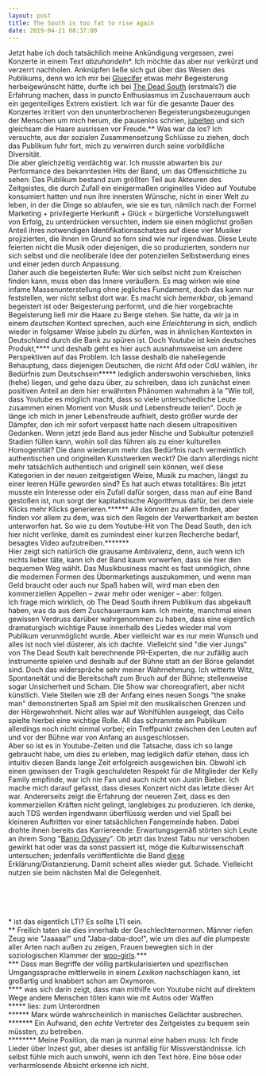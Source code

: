 ```yaml
---
layout: post
title: The South is too fat to rise again
date: 2019-04-21 08:37:00
---
```


Jetzt habe ich doch tatsächlich meine Ankündigung vergessen, zwei Konzerte in einem Text *abzuhandeln*\*. Ich möchte das aber nur verkürzt und verzerrt nachholen. Anknüpfen ließe sich gut über das Wesen des Publikums, denn wo ich mir bei [Gluecifer](https://grillmoebel.github.io/2019/04/20/ninetysixth-post/ ) etwas mehr Begeisterung herbeigewünscht hätte, durfte ich bei [The Dead South](https://de.wikipedia.org/wiki/Mumford_%26_Sons ) (erstmals?) die Erfahrung machen, dass in puncto Enthusiasmus im Zuschauerraum auch ein gegenteiliges Extrem existiert. Ich war für die gesamte Dauer des Konzertes irritiert von den ununterbrochenen Begeisterungsbezeugungen der Menschen um mich herum, die pausenlos schrien, [jubelten](https://grillmoebel.github.io/2019/03/07/eightyninth-post/ ) und sich gleichsam die Haare ausrissen vor Freude.\*\* Was war da los? Ich versuchte, aus der sozialen Zusammensetzung Schlüsse zu ziehen, doch das Publikum fuhr fort, mich zu verwirren durch seine vorbildliche Diversität.<br>
Die aber gleichzeitig verdächtig war. Ich musste abwarten bis zur Performance des bekanntesten Hits der Band, um das Offensichtliche zu sehen: Das Publikum bestand zum größten Teil aus Akteuren des Zeitgeistes, die durch Zufall ein einigermaßen originelles Video auf Youtube konsumiert hatten und nun ihre innersten Wünsche, nicht in einer Welt zu leben, in der die Dinge so ablaufen, wie sie es tun, nämlich nach der Formel Marketing + privilegierte Herkunft + Glück = bürgerliche Vorstellungswelt von Erfolg, zu unterdrücken versuchten, indem sie einen möglichst großen Anteil ihres notwendigen Identifikationsschatzes auf diese vier Musiker projizierten, die ihnen im Grund so fern sind wie nur irgendwas. Diese Leute feierten nicht die Musik oder diejenigen, die so produzierten, sondern nur sich selbst und die neoliberale Idee der potenziellen Selbstwerdung eines und einer jeden durch Anpassung. <br>Daher auch die begeisterten Rufe: Wer sich selbst nicht zum Kreischen finden kann, muss eben das Innere veräußern. Es mag wirken wie eine infame Massenunterstellung ohne jegliches Fundament, doch das kann nur feststellen, wer nicht selbst dort war. Es macht sich *bemerkbar*, ob jemand begeistert ist oder Beigesterung performt, und die hier vorgebrachte Begeisterung ließ mir die Haare zu Berge stehen. Sie hatte, da wir ja in einem *deutschen* Kontext sprechen, auch eine *Erleichterung* in sich, endlich wieder in folgsamer Weise jubeln zu dürfen, was in ähnlichen Kontexten in Deutschland durch die Bank zu spüren ist. Doch Youtube ist kein deutsches Produkt,\*\*\*\* und deshalb geht es hier auch ausnahmsweise um andere Perspektiven auf das Problem. Ich lasse deshalb die naheliegende Behauptung, dass diejenigen Deutschen, die nicht Afd oder CdU wählen, ihr Bedürfnis zum Deutschsein\*\*\*\*\* lediglich anderswohin verschieben, links (hehe) liegen, und gehe dazu über, zu schreiben, dass ich zunächst einen positiven Anteil an dem hier erwähnten Phänomen wahrnahm à la "Wie toll, dass Youtube es möglich macht, dass so viele unterschiedliche Leute zusammen einen Moment von Musik und Lebensfreude teilen". Doch je länge ich mich in jener Lebensfreude aufhielt, desto größer wurde der Dämpfer, den ich mir sofort verpasst hatte nach diesem ultrapositiven Gedanken. Wenn jetzt jede Band aus jeder Nische und Subkultur potenziell Stadien füllen kann, wohin soll das führen als zu einer kulturellen Homogenität? Die dann wiederum mehr das Bedürfnis nach vermeintlich authentischen und originellen Kunstwerken weckt? Die dann allerdings nicht mehr tatsächlich authentisch und originell sein können, weil diese Kategorien in der neuen zeitgeistigen Weise, Musik zu machen, längst zu einer leeren Hülle geworden sind? Es hat auch etwas totalitäres: Bis jetzt musste ein Interesse oder ein Zufall dafür sorgen, dass man auf eine Band gestoßen ist, nun sorgt der kapitalistische Algorithmus dafür, bei dem viele Klicks mehr Klicks generieren.\*\*\*\*\*\* Alle können zu allem finden, aber finden vor allem zu dem, was sich den Regeln der Verwertbarkeit am besten unterworfen hat. So wie zu dem Youtube-Hit von The Dead South, den ich hier nicht verlinke, damit es zumindest einer kurzen Recherche bedarf, besagtes Video aufzutreiben.\*\*\*\*\*\*\*<br>
Hier zeigt sich natürlich die grausame Ambivalenz, denn, auch wenn ich nichts lieber täte, kann ich der Band kaum vorwerfen, dass sie hier den bequemen Weg wählt. Das Musikbusiness macht es fast unmöglich, ohne die modernen Formen des Übermarketings auszukommen, und wenn man Geld braucht oder auch nur Spaß haben will, wird man eben den kommerziellen Appellen – zwar mehr oder weniger – aber: folgen. <br>
Ich frage mich wirklich, ob The Dead South ihrem Publikum das abgekauft haben, was da aus dem Zuschauerraum kam. Ich meinte, manchmal einen gewissen Verdruss darüber wahrgenommen zu haben, dass eine eigentlich dramaturgisch wichtige Pause innerhalb des Liedes wieder mal vom Publikum verunmöglicht wurde. Aber vielleicht war es nur mein Wunsch und alles ist noch viel düsterer, als ich dachte. Vielleicht sind "die vier Jungs" von The Dead South kalt berechnende PR-Experten, die nur zufällig auch Instrumente spielen und deshalb auf der Bühne statt an der Börse gelandet sind. Doch das widerspräche sehr meiner Wahrnehmung. Ich witterte Witz, Spontaneität und die Bereitschaft zum Bruch auf der Bühne; stellenweise sogar Unsicherheit und Scham. Die Show war choreografiert, aber nicht künstlich. Viele Stellen wie zB der Anfang eines neuen Songs "the snake man" demonstrierten Spaß am Spiel mit den musikalischen Grenzen und der Hörgewohnheit. Nicht alles war auf Wohlfühlen ausgelegt, das Cello spielte hierbei eine wichtige Rolle. All das schrammte am Publikum allerdings noch nicht einmal vorbei; ein Treffpunkt zwischen den Leuten auf und vor der Bühne war von Anfang an ausgeschlossen.<br>
Aber so ist es in Youtube-Zeiten und die Tatsache, dass ich so lange gebraucht habe, um dies zu erleben, mag lediglich dafür stehen, dass ich intuitiv diesen Bands lange Zeit erfolgreich ausgewichen bin. Obwohl ich einen gewissen der Tragik geschuldeten Respekt für die Mitglieder der Kelly Family empfinde, war ich nie Fan und auch nicht von Justin Bieber. Ich mache mich darauf gefasst, dass dieses Konzert nicht das letzte dieser Art war. Andererseits zeigt die Erfahrung der neueren Zeit, dass es den kommerziellen Kräften nicht gelingt, langlebiges zu produzieren. Ich denke, auch TDS werden irgendwann überflüssig werden und viel Spaß bei kleineren Auftritten vor einer tatsächlichen Fangemeinde haben. Dabei drohte ihnen bereits das Karriereende: Erwartungsgemäß störten sich Leute an ihrem Song "[Banjo Odyssey](https://www.youtube.com/watch?v=t6QV4ldo4lI )". Ob jetzt das Inzest Tabu nur verschoben gewirkt hat oder was da sonst passiert ist, möge die Kulturwissenschaft untersuchen; jedenfalls veröffentlichte die Band [diese](https://www.facebook.com/thedeadsouth79/posts/attention-everyone-we-would-just-like-to-clear-the-air-over-some-recent-online-d/622754507823192/ ) Erklärung/Distanzierung. Damit scheint alles wieder gut. Schade. Vielleicht nutzen sie beim nächsten Mal die Gelegenheit.<br><br><br><br><br>


\* ist das eigentlich LTI? Es sollte LTI sein.<br>
\*\* Freilich taten sie dies innerhalb der Geschlechternormen. Männer riefen Zeug wie "Jaaaaa!" und "Jaba-daba-doo!", wie um dies auf die plumpeste aller Arten nach außen zu zeigen, Frauen bewegten sich in der soziologischen Klammer der [woo-girls](https://www.urbandictionary.com/define.php?term=Woo%20girl ).\*\*\*<br>
\*\*\* Dass man Begriffe der völlig partikularisierten und spezifischen Umgangssprache mittlerweile in einem *Lexikon* nachschlagen kann, ist großartig und knabbert schon am Oxymoron.<br>
\*\*\*\* was sich darin zeigt, dass man mithilfe von Youtube nicht auf direktem Wege andere Menschen töten kann wie mit Autos oder Waffen<br>
\*\*\*\*\* lies: zum Unterordnen<br>
\*\*\*\*\*\* Marx würde wahrscheinlich in manisches Gelächter ausbrechen.<br>
\*\*\*\*\*\*\* Ein Aufwand, den *echte* Vertreter des Zeitgeistes zu bequem sein müssten, zu betreiben.<br>
\*\*\*\*\*\*\*\* Meine Position, da man ja nunmal eine haben muss: Ich finde Lieder über Inzest gut, aber dieses ist anfällig für Missverständnisse. Ich selbst fühle mich auch unwohl, wenn ich den Text höre. Eine böse oder verharmlosende Absicht erkenne ich nicht.
